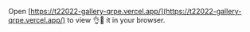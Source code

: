Open [https://t22022-gallery-qrpe.vercel.app/](https://t22022-gallery-qrpe.vercel.app/) to view 👌🤡 it in your browser.
